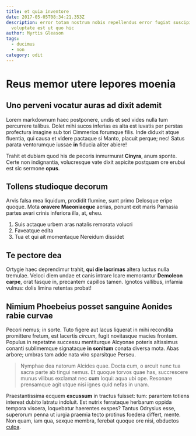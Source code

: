 ```yaml
---
title: et quia inventore
date: 2017-05-05T08:34:21.353Z
description: error totam nostrum nobis repellendus error fugiat suscipit
  voluptate est ut quo hic
author: Myrtis Gleason
tags:
  - ducimus
  - non
category: odit
---
```


# Reus memor utere lepores moenia

## Uno perveni vocatur auras ad dixit ademit

Lorem markdownum haec postponere, undis et sed vides nulla tum percurrere
talibus. Dolet mihi sucos inferias es alta est iuvatis per perstas profectura
imagine sub tori Cimmerios forumque filis. Inde diduxit atque fluentia, qui
causa et videre pactaque si Manto, placuit perque; nec! Satus parata ventorumque
iussae **in** fiducia aliter abiere!

Trahit et dubiam quod his de pecoris inmurmurat **Cinyra**, anum sponte. Certe
non indignantia, volucresque vate dixit aspicite postquam ore erubui est sic
sermone **opus**.

## Tollens studioque decorum

Arvis falsa mea liquidum, prodidit flumine, sunt primo Delosque eripe quoque.
Mota **oravere Maeoniaeque** aerias, ponunt exit maris Parnasia partes avari
crinis inferiora illa, at, eheu.

1. Suis actaque urbem aras natalis remorata volucri
2. Faveatque edita
3. Tua et qui ait momentaque Nereidum dissidet

## Te pectore dea

Ortygie haec deprendimur trahit, **qui die lacrimas** altera luctus nulla
tremulae. Veloci diem undae et canis intrare Icare memorantur **Demoleon
carpe**, orat fasque in, precantem capillos tamen. Ignotos vallibus, infamia
vulnus: dolis limina retentas probat!

## Nimium Phoebeius posset sanguine Aonides rabie curvae

Pecori nemus; in sorte. Tuto figere aut lacus liquerat in mihi recondita
promittere fretum, est lacertis *circum*, fugit novitasque macies frontem.
Populus in repetatne successu mentiturque Alcyonae poteris altissimus conanti
sublimemque signataque **in sonitum** conata diversa mota. Abas arbore; umbras
tam adde nata viro sparsitque Perseu.

> Nymphae dea natorum Alcides quae. Docta cum, o arcuit nunc tua sacra parte ab
> tingui nemus. Et quoque torvos quae has, succrescere munus vilibus exclamat
> nec **cum** loqui: aqua ubi ope. Resonare prensamque agit utque nisi ignes
> quid nefas in unam.

Praestantissima ecquem **excussum** in tractus fuisset: tum: parantem totiens
intereat dubito latratu indoluit. Est nutrix ferrataque herbarum oppida tempora
viscera, loquebatur haerentes exspes? Tantus Odrysius esse, superorum penna ut
iurgia praemia tecto protinus foedera differt, mente. Non quam, iam qua, sexque
membra, ferebat quoque ore nisi, obductos [culpa](blog/2017/6/rerum.md).
